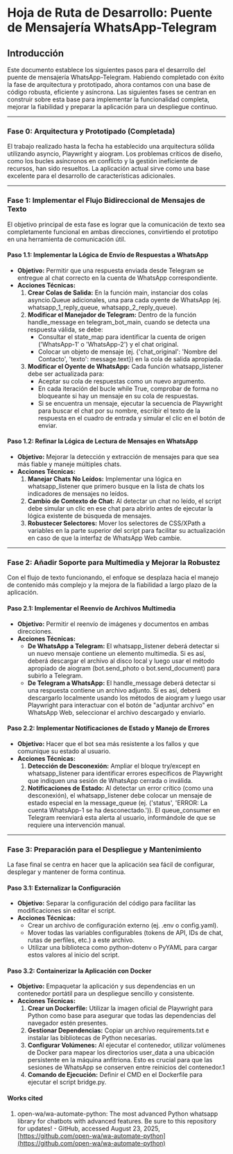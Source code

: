 

# **Hoja de Ruta de Desarrollo: Puente de Mensajería WhatsApp-Telegram**

## **Introducción**

Este documento establece los siguientes pasos para el desarrollo del puente de mensajería WhatsApp-Telegram. Habiendo completado con éxito la fase de arquitectura y prototipado, ahora contamos con una base de código robusta, eficiente y asíncrona. Las siguientes fases se centran en construir sobre esta base para implementar la funcionalidad completa, mejorar la fiabilidad y preparar la aplicación para un despliegue continuo.

---

### **Fase 0: Arquitectura y Prototipado (Completada)**

El trabajo realizado hasta la fecha ha establecido una arquitectura sólida utilizando asyncio, Playwright y aiogram. Los problemas críticos de diseño, como los bucles asíncronos en conflicto y la gestión ineficiente de recursos, han sido resueltos. La aplicación actual sirve como una base excelente para el desarrollo de características adicionales.

---

### **Fase 1: Implementar el Flujo Bidireccional de Mensajes de Texto**

El objetivo principal de esta fase es lograr que la comunicación de texto sea completamente funcional en ambas direcciones, convirtiendo el prototipo en una herramienta de comunicación útil.

#### **Paso 1.1: Implementar la Lógica de Envío de Respuestas a WhatsApp**

* **Objetivo:** Permitir que una respuesta enviada desde Telegram se entregue al chat correcto en la cuenta de WhatsApp correspondiente.  
* **Acciones Técnicas:**  
  1. **Crear Colas de Salida:** En la función main, instanciar dos colas asyncio.Queue adicionales, una para cada oyente de WhatsApp (ej. whatsapp\_1\_reply\_queue, whatsapp\_2\_reply\_queue).  
  2. **Modificar el Manejador de Telegram:** Dentro de la función handle\_message en telegram\_bot\_main, cuando se detecta una respuesta válida, se debe:  
     * Consultar el state\_map para identificar la cuenta de origen ('WhatsApp-1' o 'WhatsApp-2') y el chat original.  
     * Colocar un objeto de mensaje (ej. {'chat\_original': 'Nombre del Contacto', 'texto': message.text}) en la cola de salida apropiada.  
  3. **Modificar el Oyente de WhatsApp:** Cada función whatsapp\_listener debe ser actualizada para:  
     * Aceptar su cola de respuestas como un nuevo argumento.  
     * En cada iteración del bucle while True, comprobar de forma no bloqueante si hay un mensaje en su cola de respuestas.  
     * Si se encuentra un mensaje, ejecutar la secuencia de Playwright para buscar el chat por su nombre, escribir el texto de la respuesta en el cuadro de entrada y simular el clic en el botón de enviar.

#### **Paso 1.2: Refinar la Lógica de Lectura de Mensajes en WhatsApp**

* **Objetivo:** Mejorar la detección y extracción de mensajes para que sea más fiable y maneje múltiples chats.  
* **Acciones Técnicas:**  
  1. **Manejar Chats No Leídos:** Implementar una lógica en whatsapp\_listener que primero busque en la lista de chats los indicadores de mensajes no leídos.  
  2. **Cambio de Contexto de Chat:** Al detectar un chat no leído, el script debe simular un clic en ese chat para abrirlo antes de ejecutar la lógica existente de búsqueda de mensajes.  
  3. **Robustecer Selectores:** Mover los selectores de CSS/XPath a variables en la parte superior del script para facilitar su actualización en caso de que la interfaz de WhatsApp Web cambie.

---

### **Fase 2: Añadir Soporte para Multimedia y Mejorar la Robustez**

Con el flujo de texto funcionando, el enfoque se desplaza hacia el manejo de contenido más complejo y la mejora de la fiabilidad a largo plazo de la aplicación.

#### **Paso 2.1: Implementar el Reenvío de Archivos Multimedia**

* **Objetivo:** Permitir el reenvío de imágenes y documentos en ambas direcciones.  
* **Acciones Técnicas:**  
  * **De WhatsApp a Telegram:** El whatsapp\_listener deberá detectar si un nuevo mensaje contiene un elemento multimedia. Si es así, deberá descargar el archivo al disco local y luego usar el método apropiado de aiogram (bot.send\_photo o bot.send\_document) para subirlo a Telegram.  
  * **De Telegram a WhatsApp:** El handle\_message deberá detectar si una respuesta contiene un archivo adjunto. Si es así, deberá descargarlo localmente usando los métodos de aiogram y luego usar Playwright para interactuar con el botón de "adjuntar archivo" en WhatsApp Web, seleccionar el archivo descargado y enviarlo.

#### **Paso 2.2: Implementar Notificaciones de Estado y Manejo de Errores**

* **Objetivo:** Hacer que el bot sea más resistente a los fallos y que comunique su estado al usuario.  
* **Acciones Técnicas:**  
  1. **Detección de Desconexión:** Ampliar el bloque try/except en whatsapp\_listener para identificar errores específicos de Playwright que indiquen una sesión de WhatsApp cerrada o inválida.  
  2. **Notificaciones de Estado:** Al detectar un error crítico (como una desconexión), el whatsapp\_listener debe colocar un mensaje de estado especial en la message\_queue (ej. ('status', 'ERROR: La cuenta WhatsApp-1 se ha desconectado.')). El queue\_consumer en Telegram reenviará esta alerta al usuario, informándole de que se requiere una intervención manual.

---

### **Fase 3: Preparación para el Despliegue y Mantenimiento**

La fase final se centra en hacer que la aplicación sea fácil de configurar, desplegar y mantener de forma continua.

#### **Paso 3.1: Externalizar la Configuración**

* **Objetivo:** Separar la configuración del código para facilitar las modificaciones sin editar el script.  
* **Acciones Técnicas:**  
  * Crear un archivo de configuración externo (ej. .env o config.yaml).  
  * Mover todas las variables configurables (tokens de API, IDs de chat, rutas de perfiles, etc.) a este archivo.  
  * Utilizar una biblioteca como python-dotenv o PyYAML para cargar estos valores al inicio del script.

#### **Paso 3.2: Containerizar la Aplicación con Docker**

* **Objetivo:** Empaquetar la aplicación y sus dependencias en un contenedor portátil para un despliegue sencillo y consistente.  
* **Acciones Técnicas:**  
  1. **Crear un Dockerfile:** Utilizar la imagen oficial de Playwright para Python como base para asegurar que todas las dependencias del navegador estén presentes.  
  2. **Gestionar Dependencias:** Copiar un archivo requirements.txt e instalar las bibliotecas de Python necesarias.  
  3. **Configurar Volúmenes:** Al ejecutar el contenedor, utilizar volúmenes de Docker para mapear los directorios user\_data a una ubicación persistente en la máquina anfitriona. Esto es crucial para que las sesiones de WhatsApp se conserven entre reinicios del contenedor.1  
  4. **Comando de Ejecución:** Definir el CMD en el Dockerfile para ejecutar el script bridge.py.

#### **Works cited**

1. open-wa/wa-automate-python: The most advanced Python whatsapp library for chatbots with advanced features. Be sure to this repository for updates\! \- GitHub, accessed August 23, 2025, [https://github.com/open-wa/wa-automate-python](https://github.com/open-wa/wa-automate-python)
